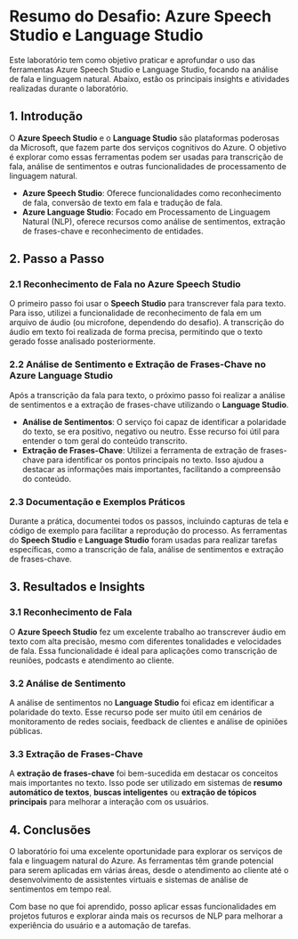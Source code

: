 
# Resumo do Desafio: Azure Speech Studio e Language Studio

Este laboratório tem como objetivo praticar e aprofundar o uso das ferramentas Azure Speech Studio e Language Studio, focando na análise de fala e linguagem natural. Abaixo, estão os principais insights e atividades realizadas durante o laboratório.

## 1. Introdução

O **Azure Speech Studio** e o **Language Studio** são plataformas poderosas da Microsoft, que fazem parte dos serviços cognitivos do Azure. O objetivo é explorar como essas ferramentas podem ser usadas para transcrição de fala, análise de sentimentos e outras funcionalidades de processamento de linguagem natural.

- **Azure Speech Studio**: Oferece funcionalidades como reconhecimento de fala, conversão de texto em fala e tradução de fala.
- **Azure Language Studio**: Focado em Processamento de Linguagem Natural (NLP), oferece recursos como análise de sentimentos, extração de frases-chave e reconhecimento de entidades.

## 2. Passo a Passo

### 2.1 Reconhecimento de Fala no Azure Speech Studio

O primeiro passo foi usar o **Speech Studio** para transcrever fala para texto. Para isso, utilizei a funcionalidade de reconhecimento de fala em um arquivo de áudio (ou microfone, dependendo do desafio). A transcrição do áudio em texto foi realizada de forma precisa, permitindo que o texto gerado fosse analisado posteriormente.

### 2.2 Análise de Sentimento e Extração de Frases-Chave no Azure Language Studio

Após a transcrição da fala para texto, o próximo passo foi realizar a análise de sentimentos e a extração de frases-chave utilizando o **Language Studio**.

- **Análise de Sentimentos**: O serviço foi capaz de identificar a polaridade do texto, se era positivo, negativo ou neutro. Esse recurso foi útil para entender o tom geral do conteúdo transcrito.
- **Extração de Frases-Chave**: Utilizei a ferramenta de extração de frases-chave para identificar os pontos principais no texto. Isso ajudou a destacar as informações mais importantes, facilitando a compreensão do conteúdo.

### 2.3 Documentação e Exemplos Práticos

Durante a prática, documentei todos os passos, incluindo capturas de tela e código de exemplo para facilitar a reprodução do processo. As ferramentas do **Speech Studio** e **Language Studio** foram usadas para realizar tarefas específicas, como a transcrição de fala, análise de sentimentos e extração de frases-chave.

## 3. Resultados e Insights

### 3.1 Reconhecimento de Fala

O **Azure Speech Studio** fez um excelente trabalho ao transcrever áudio em texto com alta precisão, mesmo com diferentes tonalidades e velocidades de fala. Essa funcionalidade é ideal para aplicações como transcrição de reuniões, podcasts e atendimento ao cliente.

### 3.2 Análise de Sentimento

A análise de sentimentos no **Language Studio** foi eficaz em identificar a polaridade do texto. Esse recurso pode ser muito útil em cenários de monitoramento de redes sociais, feedback de clientes e análise de opiniões públicas.

### 3.3 Extração de Frases-Chave

A **extração de frases-chave** foi bem-sucedida em destacar os conceitos mais importantes no texto. Isso pode ser utilizado em sistemas de **resumo automático de textos**, **buscas inteligentes** ou **extração de tópicos principais** para melhorar a interação com os usuários.

## 4. Conclusões

O laboratório foi uma excelente oportunidade para explorar os serviços de fala e linguagem natural do Azure. As ferramentas têm grande potencial para serem aplicadas em várias áreas, desde o atendimento ao cliente até o desenvolvimento de assistentes virtuais e sistemas de análise de sentimentos em tempo real.

Com base no que foi aprendido, posso aplicar essas funcionalidades em projetos futuros e explorar ainda mais os recursos de NLP para melhorar a experiência do usuário e a automação de tarefas.
